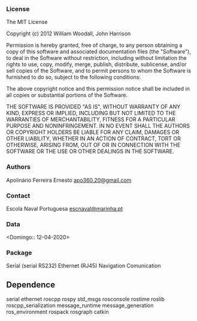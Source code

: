### License

The MIT License

Copyright (c) 2012 William Woodall, John Harrison

Permission is hereby granted, free of charge, to any person obtaining a copy of this software and associated documentation files (the "Software"), to deal in the Software without restriction, including without limitation the rights to use, copy, modify, merge, publish, distribute, sublicense, and/or sell copies of the Software, and to permit persons to whom the Software is furnished to do so, subject to the following conditions:

The above copyright notice and this permission notice shall be included in all copies or substantial portions of the Software.

THE SOFTWARE IS PROVIDED "AS IS", WITHOUT WARRANTY OF ANY KIND, EXPRESS OR IMPLIED, INCLUDING BUT NOT LIMITED TO THE WARRANTIES OF MERCHANTABILITY, FITNESS FOR A PARTICULAR PURPOSE AND NONINFRINGEMENT. IN NO EVENT SHALL THE AUTHORS OR COPYRIGHT HOLDERS BE LIABLE FOR ANY CLAIM, DAMAGES OR OTHER LIABILITY, WHETHER IN AN ACTION OF CONTRACT, TORT OR OTHERWISE, ARISING FROM, OUT OF OR IN CONNECTION WITH THE SOFTWARE OR THE USE OR OTHER DEALINGS IN THE SOFTWARE.

### Authors

Apolinário Ferreira Ernesto <apo360.20@gmail.com>

### Contact

Escola Naval Portuguesa <escnaval@marinha.pt>

### Data

<Domingo:: 12-04-2020>

### Package

Serial (serial RS232)
Ethernet (RJ45)
Navigation
Comunication

## Dependence
serial
ethernet
roscpp
rospy
std_msgs
rosconsole <use only in navigation package>
rostime
roslib
roscpp_serialization
message_runtime
message_generation
ros_environment
rospack
rosgraph
catkin
